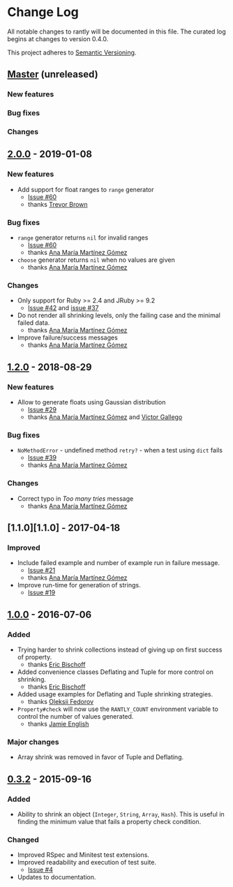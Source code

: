 # Change Log
All notable changes to rantly will be documented in this file. The curated log begins at changes to version 0.4.0.

This project adheres to [Semantic Versioning](http://semver.org/).

## [Master](https://github.com/rantly-rb/rantly/compare/2.0.0...master) (unreleased)

### New features

### Bug fixes

### Changes


## [2.0.0](https://github.com/rantly-rb/rantly/compare/1.2.0...2.0.0) - 2019-01-08

### New features
- Add support for float ranges to `range` generator
  - [Issue #60](https://github.com/rantly-rb/rantly/issues/60)
  - thanks [Trevor Brown][Trevor Brown]

### Bug fixes
- `range` generator returns `nil` for invalid ranges
  - [Issue #60](https://github.com/rantly-rb/rantly/issues/60)
  - thanks [Ana María Martínez Gómez][Ana María Martínez Gómez]
- `choose` generator returns `nil` when no values are given
  - thanks [Ana María Martínez Gómez][Ana María Martínez Gómez]

### Changes
- Only support for Ruby >= 2.4 and JRuby >= 9.2
  - [Issue #42](https://github.com/rantly-rb/rantly/issues/42) and [issue #37](https://github.com/rantly-rb/rantly/issues/37)
- Do not render all shrinking levels, only the failing case and the minimal failed data.
  - thanks [Ana María Martínez Gómez][Ana María Martínez Gómez]
- Improve failure/success messages
  - thanks [Ana María Martínez Gómez][Ana María Martínez Gómez]


## [1.2.0](https://github.com/abargnesi/rantly/compare/1.1.0...1.2.0) - 2018-08-29
### New features
- Allow to generate floats using Gaussian distribution
  - [Issue #29](https://github.com/rantly-rb/rantly/issues/29)
  - thanks [Ana María Martínez Gómez][Ana María Martínez Gómez] and [Víctor Gallego][Víctor Gallego]
### Bug fixes
- `NoMethodError` - undefined method `retry?` - when a test using `dict` fails
  - [Issue #39](https://github.com/rantly-rb/rantly/issues/39)
  - thanks [Ana María Martínez Gómez][Ana María Martínez Gómez]
### Changes
- Correct typo in _Too many tries_ message
  - thanks [Ana María Martínez Gómez][Ana María Martínez Gómez]


## [1.1.0][1.1.0] - 2017-04-18
### Improved
- Include failed example and number of example run in failure message.
  - [Issue #21][21]
  - thanks [Ana María Martínez Gómez][Ana María Martínez Gómez]
- Improve run-time for generation of strings.
  - [Issue #19][19]

## [1.0.0][1.0.0] - 2016-07-06
### Added
- Trying harder to shrink collections instead of giving up on first success of property.
  - thanks [Eric Bischoff][Eric Bischoff]
- Added convenience classes Deflating and Tuple for more control on shrinking.
  - thanks [Eric Bischoff][Eric Bischoff]
- Added usage examples for Deflating and Tuple shrinking strategies.
  - thanks [Oleksii Fedorov][Oleksii Fedorov]
- `Property#check` will now use the `RANTLY_COUNT` environment variable to control the number of values generated.
  - thanks [Jamie English][Jamie English]

### Major changes
- Array shrink was removed in favor of Tuple and Deflating.

## [0.3.2][0.3.2] - 2015-09-16
### Added
- Ability to shrink an object (`Integer`, `String`, `Array`, `Hash`). This is useful in finding the minimum value that fails a property check condition.

### Changed
- Improved RSpec and Minitest test extensions.
- Improved readability and execution of test suite.
  - [Issue #4][4]
- Updates to documentation.

[1.0.0]:                    https://github.com/abargnesi/rantly/compare/0.3.2...1.0.0
[0.3.2]:                    https://github.com/abargnesi/rantly/compare/0.3.1...0.3.2
[4]:                        https://github.com/abargnesi/rantly/issues/4
[19]:                       https://github.com/abargnesi/rantly/issues/19
[21]:                       https://github.com/abargnesi/rantly/issues/21
[Eric Bischoff]:            https://github.com/Bischoff
[Jamie English]:            https://github.com/english
[Oleksii Fedorov]:          https://github.com/waterlink
[Ana María Martínez Gómez]: https://github.com/Ana06
[Víctor Gallego]:           https://github.com/vicgalle
[Trevor Brown]:             https://github.com/Stratus3D
